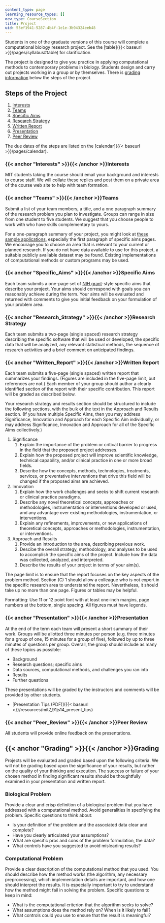 ```yaml
---
content_type: page
learning_resource_types: []
ocw_type: CourseSection
title: Project
uid: 53ef1941-5287-4b4f-1e1e-3b94324eeb48
---
```


Students in one of the graduate versions of this course will complete a computational biology research project. See the [table]({{< baseurl >}}/pages/syllabus#table) for clarification.

The project is designed to give you practice in applying computational methods to contemporary problems in biology. Students design and carry out projects working in a group or by themselves. There is [grading information](#Grading) below the steps of the project.

Steps of the Project
--------------------

1.  [Interests](#Interests)
2.  [Teams](#Teams)
3.  [Specific Aims](#Specific_Aims)
4.  [Research Strategy](#Research_Strategy)
5.  [Written Report](#Written_Report)
6.  [Presentation](#Presentation)
7.  [Peer Review](#Peer_Review)

The due dates of the steps are listed on the [calendar]({{< baseurl >}}/pages/calendar).

### {{< anchor "Interests" >}}{{< /anchor >}}Interests

MIT students taking the course should email your background and interests to course staff. We will collate these replies and post them on a private area of the course web site to help with team formation.

### {{< anchor "Teams" >}}{{< /anchor >}}Teams

Submit a list of your team members, a title, and a one paragraph summary of the research problem you plan to investigate. Groups can range in size from one student to five students. We suggest that you choose people to work with who have skills complementary to yours.

For a one-paragraph summary of your project, you might look at [these sample applications](http://www.niaid.nih.gov/researchfunding/grant/pages/appsamples.aspx), especially the first paragraph of specific aims pages. We encourage you to choose an area that is relevant to your current or planned research. If you do not have data available to use for this project, a suitable publicly available dataset may be found. Existing implementations of computational methods or custom programs may be used.

### {{< anchor "Specific_Aims" >}}{{< /anchor >}}Specific Aims

Each team submits a one-page set of [NIH grant](http://grants.nih.gov/grants/oer.htm)\-style specific aims that describe your project. Your aims should correspond with goals you can reasonably achieve during the term. Your aims will be evaluated and returned with comments to give you initial feedback on your formulation of your problem area.

### {{< anchor "Research_Strategy" >}}{{< /anchor >}}Research Strategy

Each team submits a two-page (single spaced) research strategy describing the specific software that will be used or developed, the specific data that will be analyzed, any relevant statistical methods, the sequence of research activities and a brief comment on anticipated findings.

### {{< anchor "Written_Report" >}}{{< /anchor >}}Written Report

Each team submits a five-page (single spaced) written report that summarizes your findings. (Figures are included in the five-page limit, but references are not.) Each member of your group should author a clearly identified section of the report with their specific contribution. This report will be graded as described below.

Your research strategy and results section should be structured to include the following sections, with the bulk of the text in the Approach and Results section. (If you have multiple Specific Aims, then you may address Significance, Innovation and Approach for each Specific Aim individually, or may address Significance, Innovation and Approach for all of the Specific Aims collectively.)

1.  Significance
    1.  Explain the importance of the problem or critical barrier to progress in the field that the proposed project addresses.
    2.  Explain how the proposed project will improve scientific knowledge, technical capability, and/or clinical practice in one or more broad fields.
    3.  Describe how the concepts, methods, technologies, treatments, services, or preventative interventions that drive this field will be changed if the proposed aims are achieved.
2.  Innovation
    1.  Explain how the work challenges and seeks to shift current research or clinical practice paradigms.
    2.  Describe any novel theoretical concepts, approaches or methodologies, instrumentation or interventions developed or used, and any advantage over existing methodologies, instrumentation, or interventions.
    3.  Explain any refinements, improvements, or new applications of theoretical concepts, approaches or methodologies, instrumentation, or interventions.
3.  Approach and Results
    1.  Provide an introduction to the area, describing previous work.
    2.  Descibe the overall strategy, methodology, and analyses to be used to accomplish the specific aims of the project. Include how the data was collected, analyzed, and interpreted.
    3.  Describe the results of your project in terms of your aim(s).

The page limit is to ensure that the report focuses on the key aspects of the problem method. Section (C) 1 should allow a colleague who is not expert in the specific research area to understand the report. Nevertheless, it should take up no more than one page. Figures or tables may be helpful.

Formatting: Use 11 or 12 point font with at least one-inch margins, page numbers at the bottom, single spacing. All figures must have legends.

### {{< anchor "Presentation" >}}{{< /anchor >}}Presentation

At the end of the term each team will present a short summary of their work. Groups will be allotted three minutes per person (e.g. three minutes for a group of one, 15 minutes for a group of five), followed by up to three minutes of questions per group. Overall, the group should include as many of these topics as possible:

*   Background
*   Research questions; specific aims
*   Data sources, computational methods, and challenges you ran into
*   Results
*   Further questions

These presentations will be graded by the instructors and comments will be provided by other students.

*   [Presentation Tips (PDF)]({{< baseurl >}}/resources/mit7_91js14_present_tips)

### {{< anchor "Peer_Review" >}}{{< /anchor >}}Peer Review

All students will provide online feedback on the presentations.

{{< anchor "Grading" >}}{{< /anchor >}}Grading
----------------------------------------------

Projects will be evaluated and graded based upon the following criteria. We will not be grading based upon the significance of your results, but rather on the quality of your thinking and execution. The success or failure of your chosen method in finding significant results should be thoughtfully examined in your presentation and written report.

### Biological Problem

Provide a clear and crisp definition of a biological problem that you have addressed with a computational method. Avoid generalities in specifying the problem. Specific questions to think about:

*   Is your definition of the problem and the associated data clear and complete?
*   Have you clearly articulated your assumptions?
*   What are specific pros and cons of the problem formulation, the data?
*   What controls have you suggested to avoid misleading results?

### Computational Problem

Provide a clear description of the computational method that you used. You should describe how the method works (the algorithm, any necessary preprocessing), which implementation details are important, and how one should interpret the results. It is especially important to try to understand how the method might fail in solving the problem. Specific questions to keep in mind:

*   What is the computational criterion that the algorithm seeks to solve?
*   What assumptions does the method rely on? When is it likely to fail?
*   What controls could you use to ensure that the result is meaningful?